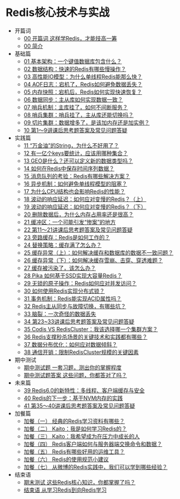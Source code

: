 # Redis核心技术与实战

* 开篇词
    - [00 开篇词 这样学Redis，才能技高一筹](00.md)
    - [00 简介](00-简介.md)
* 基础篇
    - [01 基本架构：一个键值数据库包含什么？](01.md)
    - [02 数据结构：快速的Redis有哪些慢操作？](02.md)
    - [03 高性能IO模型：为什么单线程Redis能那么快？](03.md)
    - [04 AOF日志：宕机了，Redis如何避免数据丢失？](04.md)
    - [05 内存快照：宕机后，Redis如何实现快速恢复？](05.md)
    - [06 数据同步：主从库如何实现数据一致？](06.md)
    - [07 哨兵机制：主库挂了，如何不间断服务？](07.md)
    - [08 哨兵集群：哨兵挂了，主从库还能切换吗？](08.md)
    - [09 切片集群：数据增多了，是该加内存还是加实例？](09.md)
    - [10 第1～9讲课后思考题答案及常见问题答疑](10.md)
* 实践篇
    - [11 “万金油”的String，为什么不好用了？](11.md)
    - [12 有一亿个keys要统计，应该用哪种集合？](12.md)
    - [13 GEO是什么？还可以定义新的数据类型吗？](13.md)
    - [14 如何在Redis中保存时间序列数据？](14.md)
    - [15 消息队列的考验：Redis有哪些解决方案？](15.md)
    - [16 异步机制：如何避免单线程模型的阻塞？](16.md)
    - [17 为什么CPU结构也会影响Redis的性能？](17.md)
    - [18 波动的响应延迟：如何应对变慢的Redis？（上）](18.md)
    - [19 波动的响应延迟：如何应对变慢的Redis？（下）](19.md)
    - [20 删除数据后，为什么内存占用率还是很高？](20.md)
    - [21 缓冲区：一个可能引发“惨案”的地方](21.md)
    - [22 第11～21讲课后思考题答案及常见问题答疑](22.md)
    - [23 旁路缓存：Redis是如何工作的？](23.md)
    - [24 替换策略：缓存满了怎么办？](24.md)
    - [25 缓存异常（上）：如何解决缓存和数据库的数据不一致问题？](25.md)
    - [26 缓存异常（下）：如何解决缓存雪崩、击穿、穿透难题？](26.md)
    - [27 缓存被污染了，该怎么办？](27.md)
    - [28 Pika 如何基于SSD实现大容量Redis？](28.md)
    - [29 无锁的原子操作：Redis如何应对并发访问？](29.md)
    - [30 如何使用Redis实现分布式锁？](30.md)
    - [31 事务机制：Redis能实现ACID属性吗？](31.md)
    - [32 Redis主从同步与故障切换，有哪些坑？](32.md)
    - [33 脑裂：一次奇怪的数据丢失](33.md)
    - [34 第23~33讲课后思考题答案及常见问题答疑](34.md)
    - [35 Codis VS RedisCluster：我该选择哪一个集群方案？](35.md)
    - [36 Redis支撑秒杀场景的关键技术和实践都有哪些？](36.md)
    - [37 数据分布优化：如何应对数据倾斜？](37.md)
    - [38 通信开销：限制RedisCluster规模的关键因素](38.md)
* 期中测试
    - [期中测试题 一套习题，测出你的掌握程度](51.md)
    - [期中测试题答案 这些问题，你都答对了吗？](52.md)
* 未来篇
    - [39 Redis6.0的新特性：多线程、客户端缓存与安全](39.md)
    - [40 Redis的下一步：基于NVM内存的实践](40.md)
    - [41 第35～40讲课后思考题答案及常见问题答疑](41.md)
* 加餐篇
    - [加餐（一） 经典的Redis学习资料有哪些？](42.md)
    - [加餐（二） Kaito：我是如何学习Redis的？](43.md)
    - [加餐（三） Kaito：我希望成为在压力中成长的人](44.md)
    - [加餐（四） Redis客户端如何与服务器端交换命令和数据？](45.md)
    - [加餐（五） Redis有哪些好用的运维工具？](46.md)
    - [加餐（六） Redis的使用规范小建议](47.md)
    - [加餐（七） 从微博的Redis实践中，我们可以学到哪些经验？](48.md)
* 结束语
    - [期末测试 这些Redis核心知识，你都掌握了吗？](49.md)
    - [结束语 从学习Redis到向Redis学习](50.md)

